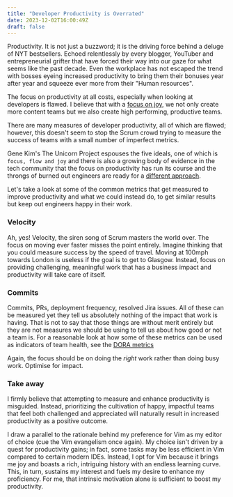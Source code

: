 ```yaml
---
title: "Developer Productivity is Overrated"
date: 2023-12-02T16:00:49Z
draft: false
---
```


Productivity. It is not just a buzzword; it is the driving force behind a deluge of NYT bestsellers. Echoed relentlessly by every blogger,
YouTuber and entrepreneurial grifter that have forced their way into our gaze for what seems like the past decade. Even the workplace has not escaped
the trend with bosses eyeing increased productivity to bring them their bonuses year after year and squeeze ever more from their "Human resources".

The focus on productivity at all costs, especially when looking at developers is flawed. I believe that with a [focus on joy](https://devops.com/can-unlocking-joy-unlock-developer-productivity/), we not only create
 more content teams but we also create high performing, productive teams.

There are many measures of developer productivity, all of which are flawed; however, this doesn't seem to stop the Scrum crowd trying to measure the
success of teams with a small number of imperfect metrics.

Gene Kim's The Unicorn Project espouses the five ideals, one of which is `focus, flow and joy` and there is also a growing body of evidence in the tech community that the focus
on productivity has run its course and the throngs of burned out engineers are ready for a [different approach](https://stackoverflow.blog/2023/11/27/are-remote-workers-more-productive-that-s-the-wrong-question).

Let's take a look at some of the common metrics that get measured to improve productivity and what we could instead do, to get similar results but keep out engineers happy in their work.
### Velocity
Ah, yes! Velocity, the siren song of Scrum masters the world over. The focus on moving ever faster misses the point entirely. Imagine thinking that 
you could measure success by the speed of travel. Moving at 100mph towards London is useless if the goal is to get to Glasgow. Instead, focus on 
providing challenging, meaningful work that has a business impact and productivity will take care of itself.

### Commits
Commits, PRs, deployment frequency, resolved Jira issues. All of these can be measured yet they tell us absolutely nothing of the impact that work 
is having. That is not to say that those things are without merit entirely but they are not measures we should be using to tell us about
how good or not a team is. For a reasonable look at how some of these metrics can be used as indicators of team health, see the [DORA metrics](https://docs.gitlab.com/ee/user/analytics/dora_metrics.html)

Again, the focus should be on doing the _right_ work rather than doing busy work. Optimise for impact.

### Take away

I firmly believe that attempting to measure and enhance productivity is misguided. Instead, prioritizing the cultivation of happy, impactful teams that feel both challenged and appreciated will naturally result in increased productivity as a positive outcome.

I draw a parallel to the rationale behind my preference for Vim as my editor of choice (cue the Vim evangelism once again). My choice isn't driven by a quest for productivity gains; in fact, some tasks may be less efficient in Vim compared to certain modern IDEs. Instead, I opt for Vim because it brings me joy and boasts a rich, intriguing history with an endless learning curve. This, in turn, sustains my interest and fuels my desire to enhance my proficiency. For me, that intrinsic motivation alone is sufficient to boost my productivity.
